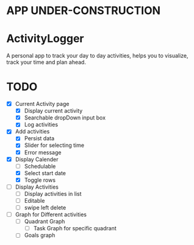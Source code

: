 # APP UNDER-CONSTRUCTION

# ActivityLogger

A personal app to track your day to day activities, helps you to visualize, track your time and plan ahead.

# TODO

- [x] Current Activity page
  - [x] Display current activity
  - [x] Searchable dropDown input box
  - [x] Log activities
- [x] Add activities
  - [x] Persist data
  - [x] Slider for selecting time
  - [x] Error message
- [x] Display Calender
  - [ ] Schedulable
  - [x] Select start date
  - [x] Toggle rows
- [ ] Display Activities
  - [ ] Display activities in list
  - [ ] Editable
  - [ ] swipe left delete
- [ ] Graph for Different activities
  - [ ] Quadrant Graph
    - [ ] Task Graph for specific quadrant
  - [ ] Goals graph
